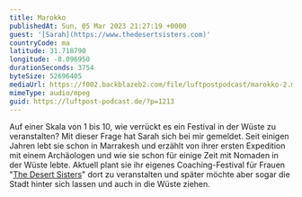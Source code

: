 ```yaml
---
title: Marokko
publishedAt: Sun, 05 Mar 2023 21:27:19 +0000
guest: '[Sarah](https://www.thedesertsisters.com)'
countryCode: ma
latitude: 31.718790
longitude: -8.096950
durationSeconds: 3754
byteSize: 52696405
mediaUrl: https://f002.backblazeb2.com/file/luftpostpodcast/marokko-2.mp3
mimeType: audio/mpeg
guid: https://luftpost-podcast.de/?p=1213
---
```


Auf einer Skala von 1 bis 10, wie verrückt es ein Festival in der Wüste zu veranstalten? Mit dieser Frage hat Sarah sich bei mir gemeldet. Seit einigen Jahren lebt sie schon in Marrakesh und erzählt von ihrer ersten Expedition mit einem Archäologen und wie sie schon für einige Zeit mit Nomaden in der Wüste lebte. Aktuell plant sie ihr eigenes Coaching-Festival für Frauen "[The Desert Sisters](https://www.thedesertsisters.com/)" dort zu veranstalten und später möchte aber sogar die Stadt hinter sich lassen und auch in die Wüste ziehen.
